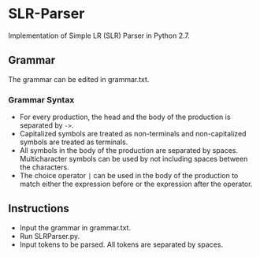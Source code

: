 # SLR-Parser
Implementation of Simple LR (SLR) Parser in Python 2.7.

## Grammar
The grammar can be edited in grammar.txt.

### Grammar Syntax
* For every production, the head and the body of the production is separated by ```->```.
* Capitalized symbols are treated as non-terminals and non-capitalized symbols are treated as terminals.
* All symbols in the body of the production are separated by spaces. Multicharacter symbols can be used by not including spaces between the characters.
* The choice operator ```|``` can be used in the body of the production to match either the expression before or the expression after the operator.

## Instructions
* Input the grammar in grammar.txt.
* Run SLRParser.py.
* Input tokens to be parsed. All tokens are separated by spaces.
